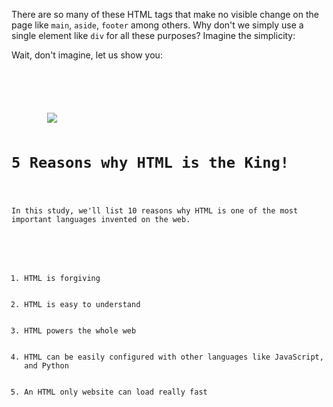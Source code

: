 There are so many of these HTML
tags that make no visible change
on the page like `main`, `aside`,
`footer` among others. Why don't we
simply use a single element like `div`
for all these purposes? Imagine the simplicity:

Wait, don't imagine, let us show you:

<Editor lang="html">
<code>
<html>
    <head>
    </head>
    <body>
        <img src = "#" />
        <h1>5 Reasons why HTML is the King!</h1>
        <p>In this study, we'll list 10 reasons why HTML is one of the most important languages invented on the web.</p>
        <ol>
            <li>HTML is forgiving</li>
            <li>HTML is easy to understand</li>
            <li>HTML powers the whole web</li>
            <li>HTML can be easily configured with other languages like JavaScript, and Python</li>
            <li>An HTML only website can load really fast</li>
        </ol>
    </body>
</html>
</code>
</Editor>